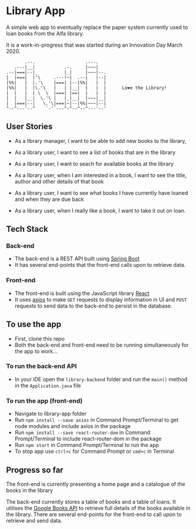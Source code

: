 # Library App

A simple web app to eventually replace the paper system currently used to loan books from the Alfa library. 

It is a work-in-progress that was started during an Innovation Day March 2020.

```
       .--.                   .---.
   .---|__|           .-.     |~~~|
.--|===|--|_          |_|     |~~~|--.
|  |===|  |'\     .---!~|  .--|   |--|
|%%|   |  |.'\    |===| |--|%%|   |  |
|%%|   |  |\.'\   |   | |__|  |   |  |      Lo❤e the Library!
|  |   |  | \  \  |===| |==|  |   |  |
|  |   |__|  \.'\ |   |_|__|  |~~~|__|
|  |===|--|   \.'\|===|~|--|%%|~~~|--|
^--^---'--^    `-'`---^-^--^--^---'--'
```

## User Stories

- As a library manager, I want to be able to add new books to the library,

- As a library user, I want to see a list of books that are in the library

- As a library user, I want to seach for available books at the library

- As a library user, when I am interested in a book, I want to see the title, author and other details of that book

- As a library user, I want to see what books I have currently have loaned and when they are due back

- As a library user, when I really like a book, I want to take it out on loan.


## Tech Stack

### Back-end
- The back-end is a REST API built using [Spring Boot](https://spring.io/guides/gs/spring-boot/)
- It has several end-points that the front-end calls upon to retrieve data. 

### Front-end
- The front-end is built using the JavaScript library [React](https://reactjs.org/)
- It uses [axios](https://npmjs.com/package/axios) to make `GET` requests to display information in UI and `POST` requests to send data to the back-end to persist in the database.    

## To use the app
- First, clone this repo
- Both the back-end and front-end need to be running simultaneously for the app to work...   

### To run the back-end API
- In your IDE open the `library-backend` folder and run the `main()` method in the `Application.java` file

### To run the app (front-end)
- Navigate to library-app folder
- Run `npm install --save axios` in Command Prompt/Terminal to get node modules and include axios in the package
- Run `npm install --save react-router-dom` in Command Prompt/Terminal to include react-router-dom in the package
- Run `npm start` in Command Prompt/Terminal to run the app
- To stop app use `ctrl+c` for Command Prompt or `cmd+c` in Terminal

## Progress so far

The front-end is currently presenting a home page and a catalogue of the books in the library 

The back-end currently stores a table of books and a table of loans. It utilises the [Google Books API](https://developers.google.com/books/) to retrieve full details of the books available in the library. There are several end-points for the front-end to call upon to retrieve and send data. 
